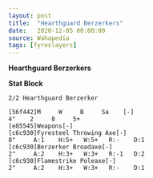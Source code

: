 ```yaml
---
layout: post
title:  "Hearthguard Berzerkers"
date:   2020-12-05 00:00:00
source: Wahapedia
tags: [fyreslayers]
---
```


**Hearthguard Berzerkers**

**Stat Block**
```
2/2 Hearthguard Berzerker
```

```
[56f442]M     W     B     Sa    [-]
4"    2     8     5+    
[e85545]Weapons[-]
[c6c930]Fyresteel Throwing Axe[-]
8"     A:1    H:5+   W:5+   R:-    D:1   
[c6c930]Berzerker Broadaxe[-]
2"     A:2    H:3+   W:3+   R:-1   D:2   
[c6c930]Flamestrike Poleaxe[-]
2"     A:2    H:3+   W:3+   R:-    D:1   
```
    